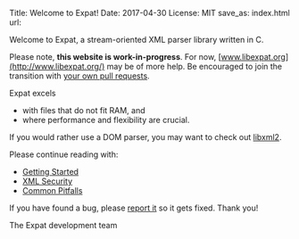 Title: Welcome to Expat!
Date: 2017-04-30
License: MIT
save_as: index.html
url:

Welcome to Expat, a stream-oriented XML parser library written in C.

Please note, **this website is work-in-progress**.
For now, [www.libexpat.org](http://www.libexpat.org/) may be of more help.
Be encouraged to join the transition with
[your own pull requests](https://github.com/libexpat/libexpat.github.io/pulls).

Expat excels

 * with files that do not fit RAM, and
 * where performance and flexibility are crucial.

If you would rather use a DOM parser, you may want to
check out [libxml2](http://xmlsoft.org/).

Please continue reading with:

 * [Getting Started](pages/getting-started.html)
 * [XML Security](pages/getting-started.html)
 * [Common Pitfalls](pages/common-pitfalls.html)

If you have found a bug,
please [report it](https://github.com/libexpat/libexpat) so it gets fixed.
Thank you!

The Expat development team
